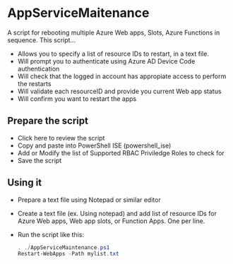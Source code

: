 # AppServiceMaitenance
A script for rebooting multiple Azure Web apps, Slots, Azure Functions in sequence.
This script...
- Allows you to specify a list of resource IDs to restart, in a text file.
- Will prompt you to authenticate using Azure AD Device Code authentication
- Will check that the logged in account has appropiate access to perform the restarts
- Will validate each resourceID and provide you current Web app status
- Will confirm you want to restart the apps

## Prepare the script
-  Click here to review the script
-  Copy and paste into PowerShell ISE (powershell_ise)
-  Add or Modify the list of Supported RBAC Priviledge Roles to check for
-  Save the script

## Using it
- Prepare a text file using Notepad or similar editor
- Create a text file (ex. Using notepad) and add list of resource IDs for Azure Web apps, Web app slots, or Function Apps.  One per line.
- Run the script like this:

    ```powershell
    . ./AppServiceMaintenance.ps1
    Restart-WebApps -Path mylist.txt
    ```


